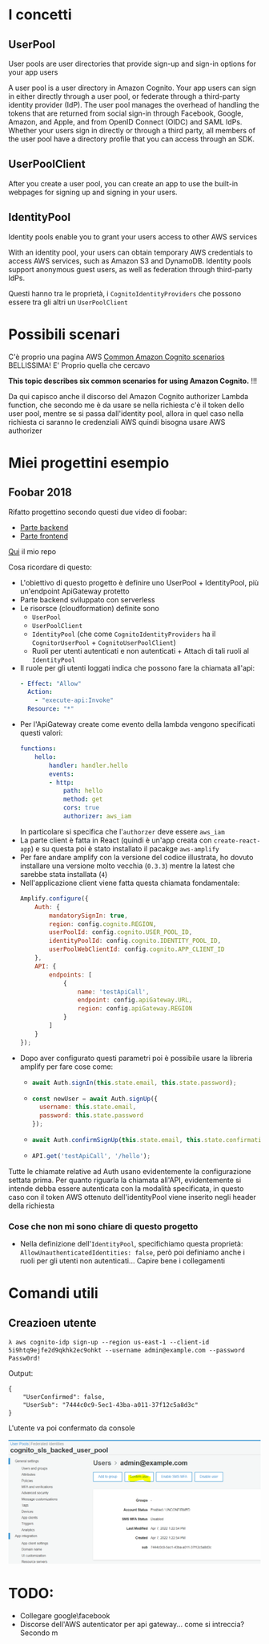 # I concetti

## UserPool
User pools are user directories that provide sign-up and sign-in options for your app users

A user pool is a user directory in Amazon Cognito. Your app users can sign in either directly through a user pool, or federate through a third-party identity provider (IdP). The user pool manages the overhead of handling the tokens that are returned from social sign-in through Facebook, Google, Amazon, and Apple, and from OpenID Connect (OIDC) and SAML IdPs. Whether your users sign in directly or through a third party, all members of the user pool have a directory profile that you can access through an SDK.

## UserPoolClient
After you create a user pool, you can create an app to use the built-in webpages for signing up and signing in your users.

## IdentityPool
Identity pools enable you to grant your users access to other AWS services

With an identity pool, your users can obtain temporary AWS credentials to access AWS services, such as Amazon S3 and DynamoDB. Identity pools support anonymous guest users, as well as federation through third-party IdPs.

Questi hanno tra le proprietà, i `CognitoIdentityProviders` che possono essere tra gli altri un `UserPoolClient`


# Possibili scenari

C'è proprio una pagina AWS [Common Amazon Cognito scenarios](https://docs.aws.amazon.com/cognito/latest/developerguide/cognito-scenarios.html) BELLISSIMA! E' Proprio quella che cercavo

**This topic describes six common scenarios for using Amazon Cognito.** !!!

Da qui capisco anche il discorso del Amazon Cognito authorizer Lambda function, che secondo me è da usare se nella richiesta c'è il token dello user pool, mentre se si passa dall'identity pool, allora in quel caso nella richiesta ci saranno le credenziali AWS quindi bisogna usare AWS authorizer

# Miei progettini esempio

## Foobar 2018

Rifatto progettino secondo questi due video di foobar:
- [Parte backend](https://github.com/mavi888/sls-cognito-backend)
- [Parte frontend](https://www.youtube.com/watch?v=-ZrYlsEBLmo&t=0s)

[Qui](https://github.com/fabiux76/sls-cognito-1) il mio repo

Cosa ricordare di questo:

- L'obiettivo di questo progetto è definire uno UserPool + IdentityPool, più un'endpoint ApiGateway protetto 
- Parte backend sviluppato con serverless
- Le risorsce (cloudformation) definite sono
    - `UserPool`
    - `UserPoolClient`
    - `IdentityPool` (che come `CognitoIdentityProviders` ha il `CognitorUserPool` + `CognitoUserPoolClient`)
    - Ruoli per utenti autenticati e non autenticati + Attach di tali ruoli al `IdentityPool`
- Il ruole per gli utenti loggati indica che possono fare la chiamata all'api:
    ```yaml
    - Effect: "Allow"
      Action:
        - "execute-api:Invoke"
      Resource: "*"
    ```
- Per l'ApiGateway create come evento della lambda vengono specificati questi valori:
    ```yaml
    functions:
        hello:
            handler: handler.hello
            events:
            - http:
                path: hello
                method: get
                cors: true
                authorizer: aws_iam
    ```
    In particolare si specifica che l'`authorzer` deve essere `aws_iam`
- La parte client è fatta in React (quindi è un'app creata con `create-react-app`) e su questa poi è stato installato il pacakge `aws-amplify`
- Per fare andare amplify con la versione del codice illustrata, ho dovuto installare una versione molto vecchia (`0.3.3`) mentre la latest che sarebbe stata installata (`4`)
- Nell'applicazione client viene fatta questa chiamata fondamentale: 
    ```javascript
    Amplify.configure({
        Auth: {
            mandatorySignIn: true,
            region: config.cognito.REGION,
            userPoolId: config.cognito.USER_POOL_ID,
            identityPoolId: config.cognito.IDENTITY_POOL_ID,
            userPoolWebClientId: config.cognito.APP_CLIENT_ID
        },
        API: {
            endpoints: [
                {
                    name: 'testApiCall',
                    endpoint: config.apiGateway.URL,
                    region: config.apiGateway.REGION
                }
            ]
        }
    });
    ```
- Dopo aver configurato questi parametri poi è possibile usare la libreria amplify per fare cose come:
    - ```javascript
      await Auth.signIn(this.state.email, this.state.password); 
      ```
    - ```javascript
      const newUser = await Auth.signUp({
        username: this.state.email,
        password: this.state.password
      });
      ```
    - ```javascript
      await Auth.confirmSignUp(this.state.email, this.state.confirmationCode);
      ```   
    - ```javascript
      API.get('testApiCall', '/hello'); 
      ```

Tutte le chiamate relative ad Auth usano evidentemente la configurazione settata prima.
Per quanto riguarla la chiamata all'API, evidentemente si intende debba essere autenticata con la modalità specificata, in questo caso con il token AWS ottenuto dell'identityPool viene inserito negli header della richiesta

### Cose che non mi sono chiare di questo progetto

- Nella definizione dell'`IdentityPool`, specifichiamo questa proprietà: `AllowUnauthenticatedIdentities: false`, però poi definiamo anche i ruoli per gli utenti non autenticati... Capire bene i collegamenti


# Comandi utili


## Creazioen utente

```
λ aws cognito-idp sign-up --region us-east-1 --client-id 5i9htq9ejfe2d9qkhk2ec9ohkt --username admin@example.com --password Passw0rd!
```

Output:

```
{                                                                                                                                   
    "UserConfirmed": false,                                                                                                          
    "UserSub": "7444c0c9-5ec1-43ba-a011-37f12c5a8d3c"                                                                                
}                                                                                      
```

L'utente va poi confermato da console

![](2022-04-07-15-35-44.png)




# TODO:
- Collegare google\facebook
- Discorse dell'AWS autenticator per api gateway... come si intreccia? 
    Secondo m
